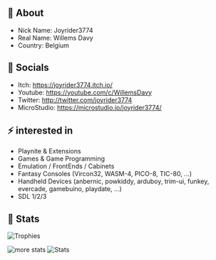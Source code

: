 ## 👋 About
- Nick Name: Joyrider3774
- Real Name: Willems Davy
- Country: Belgium

## 🔗 Socials
- Itch: https://joyrider3774.itch.io/
- Youtube: https://youtube.com/c/WillemsDavy
- Twitter: http://twitter.com/joyrider3774
- MicroStudio: https://microstudio.io/joyrider3774/

## ⚡ interested in
- Playnite & Extensions
- Games & Game Programming
- Emulation / FrontEnds / Cabinets
- Fantasy Consoles (Vircon32, WASM-4, PICO-8, TIC-80, ...)
- Handheld Devices (anbernic, powkiddy, arduboy, trim-ui, funkey, evercade, gamebuino, playdate, ...)
- SDL 1/2/3

## 🚀 Stats
![Trophies](https://github-profile-trophy.vercel.app/?username=joyrider3774&theme=gitdimmed&column=5&row=2)

![more stats](https://github-readme-stats.vercel.app/api?username=joyrider3774&theme=dark) ![Stats](https://github-readme-stats.vercel.app/api/top-langs?username=joyrider3774&locale=en&hide_title=false&layout=compact&card_width=320&langs_count=5&theme=github_dark&hide_border=true&order=2)
